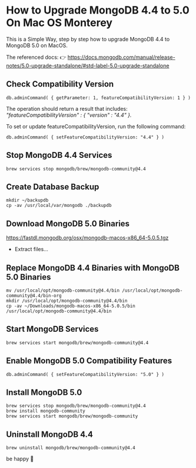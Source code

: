 # How to Upgrade MongoDB 4.4 to 5.0 On Mac OS Monterey
This is a Simple Way, step by step how to upgrade MongoDB 4.4 to MongoDB 5.0 on MacOS.

The referenced docs: 
👉 https://docs.mongodb.com/manual/release-notes/5.0-upgrade-standalone/#std-label-5.0-upgrade-standalone

## Check Compatibility Version

```
db.adminCommand( { getParameter: 1, featureCompatibilityVersion: 1 } )
```

The operation should return a result that includes:\
_"featureCompatibilityVersion" : { "version" : "4.4" }._

To set or update featureCompatibilityVersion, run the following command:

```
db.adminCommand( { setFeatureCompatibilityVersion: "4.4" } )
```

## Stop MongoDB 4.4 Services

```
brew services stop mongodb/brew/mongodb-community@4.4
```

## Create Database Backup

```
mkdir ~/backupdb
cp -av /usr/local/var/mongodb ./backupdb
```

## Download MongoDB 5.0 Binaries

https://fastdl.mongodb.org/osx/mongodb-macos-x86_64-5.0.5.tgz
- Extract files...

## Replace MongoDB 4.4 Binaries with MongoDB 5.0 Binaries

```
mv /usr/local/opt/mongodb-community@4.4/bin /usr/local/opt/mongodb-community@4.4/bin-org
mkdir /usr/local/opt/mongodb-community@4.4/bin
cp -av ~/Downloads/mongodb-macos-x86_64-5.0.5/bin /usr/local/opt/mongodb-community@4.4/bin
```

## Start MongoDB Services

```
brew services start mongodb/brew/mongodb-community@4.4
```

## Enable MongoDB 5.0 Compatibility Features

```
db.adminCommand( { setFeatureCompatibilityVersion: "5.0" } ) 
```

## Install MongoDB 5.0

```
brew services stop mongodb/brew/mongodb-community@4.4
brew install mongodb-community
brew services start mongodb/brew/mongodb-community
```

## Uninstall MongoDB 4.4

```brew uninstall mongodb/brew/mongodb-community@4.4```


be happy 🤙






